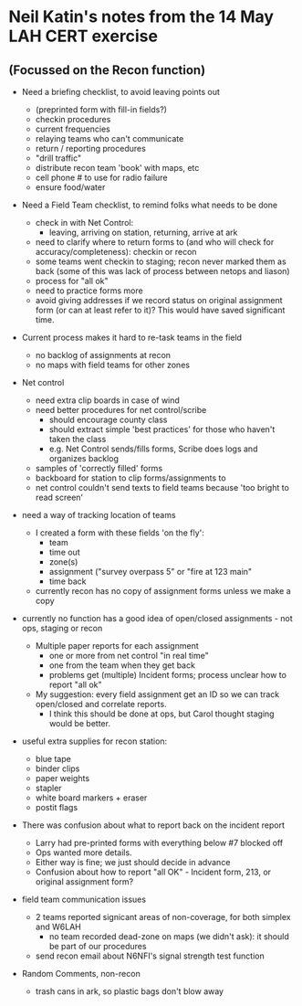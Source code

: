 
Neil Katin's notes from the 14 May LAH CERT exercise
====================================================

(Focussed on the Recon function)
--------------------------------

* Need a briefing checklist, to avoid leaving points out
    * (preprinted form with fill-in fields?)
    * checkin procedures
    * current frequencies
    * relaying teams who can't communicate
    * return / reporting procedures
    * "drill traffic"
    * distribute recon team 'book' with maps, etc
    * cell phone # to use for radio failure
    * ensure food/water

* Need a Field Team checklist, to remind folks what needs to be done
    * check in with Net Control:
        * leaving, arriving on station, returning, arrive at ark
    * need to clarify where to return forms to (and who will check for accuracy/completeness): checkin or recon
    * some teams went checkin to staging; recon never marked them as back (some of this was lack of process between netops and liason)
    * process for "all ok"
    * need to practice forms more
    * avoid giving addresses if we record status on original assignment form (or can at least refer to it)?
      This would have saved significant time.

* Current process makes it hard to re-task teams in the field
    * no backlog of assignments at recon
    * no maps with field teams for other zones

* Net control
    * need extra clip boards in case of wind
    * need better procedures for net control/scribe
        * should encourage county class
        * should extract simple 'best practices' for those who haven't taken the class
        * e.g. Net Control sends/fills forms, Scribe does logs and organizes backlog
    * samples of 'correctly filled' forms
    * backboard for station to clip forms/assignments to
    * net control couldn't send texts to field teams because 'too bright to read screen'

* need a way of tracking location of teams
    * I created a form with these fields 'on the fly':
        * team
        * time out
        * zone(s)
        * assignment ("survey overpass 5" or "fire at 123 main"
        * time back
    * currently recon has no copy of assignment forms unless we make a copy

* currently no function has a good idea of open/closed assignments - not ops, staging or recon
    * Multiple paper reports for each assignment
        * one or more from net control "in real time"
        * one from the team when they get back
        * problems get (multiple) Incident forms; process unclear how to report "all ok"
    * My suggestion: every field assignment get an ID so we can track open/closed and correlate reports.
        * I think this should be done at ops, but Carol thought staging would be better.

* useful extra supplies for recon station:
    * blue tape
    * binder clips
    * paper weights
    * stapler
    * white board markers + eraser
    * postit flags

* There was confusion about what to report back on the incident report
    * Larry had pre-printed forms with everything below #7 blocked off
    * Ops wanted more details.
    * Either way is fine; we just should decide in advance
    * Confusion about how to report "all OK" - Incident form, 213, or original assignment form?

* field team communication issues
    * 2 teams reported signicant areas of non-coverage, for both simplex and W6LAH
        * no team recorded dead-zone on maps (we didn't ask): it should be part of our procedures
    * send recon email about N6NFI's signal strength test function

* Random Comments, non-recon
    * trash cans in ark, so plastic bags don't blow away



 


